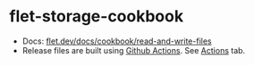 # flet-storage-cookbook

- Docs: [flet.dev/docs/cookbook/read-and-write-files](http://flet.dev/docs/cookbook/read-and-write-files)
- Release files are built using [Github Actions](https://github.com/ndonkoHenri/flet-github-action-workflows). See [Actions](https://github.com/ndonkoHenri/flet-storage-cookbook/actions) tab.

